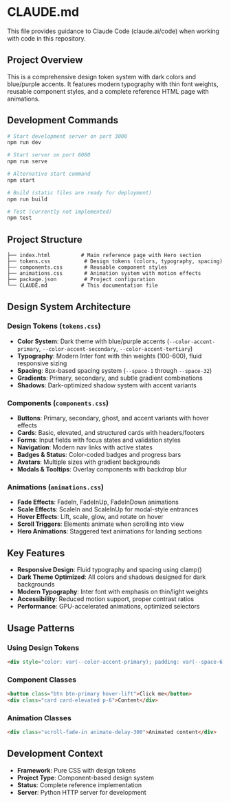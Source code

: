 # CLAUDE.md

This file provides guidance to Claude Code (claude.ai/code) when working with code in this repository.

## Project Overview

This is a comprehensive design token system with dark colors and blue/purple accents. It features modern typography with thin font weights, reusable component styles, and a complete reference HTML page with animations.

## Development Commands

```bash
# Start development server on port 3000
npm run dev

# Start server on port 8080
npm run serve

# Alternative start command
npm start

# Build (static files are ready for deployment)
npm run build

# Test (currently not implemented)
npm test
```

## Project Structure

```
├── index.html          # Main reference page with Hero section
├── tokens.css           # Design tokens (colors, typography, spacing)
├── components.css       # Reusable component styles
├── animations.css       # Animation system with motion effects
├── package.json         # Project configuration
└── CLAUDE.md           # This documentation file
```

## Design System Architecture

### Design Tokens (`tokens.css`)
- **Color System**: Dark theme with blue/purple accents (`--color-accent-primary`, `--color-accent-secondary`, `--color-accent-tertiary`)
- **Typography**: Modern Inter font with thin weights (100-600), fluid responsive sizing
- **Spacing**: 8px-based spacing system (`--space-1` through `--space-32`)
- **Gradients**: Primary, secondary, and subtle gradient combinations
- **Shadows**: Dark-optimized shadow system with accent variants

### Components (`components.css`)
- **Buttons**: Primary, secondary, ghost, and accent variants with hover effects
- **Cards**: Basic, elevated, and structured cards with headers/footers
- **Forms**: Input fields with focus states and validation styles
- **Navigation**: Modern nav links with active states
- **Badges & Status**: Color-coded badges and progress bars
- **Avatars**: Multiple sizes with gradient backgrounds
- **Modals & Tooltips**: Overlay components with backdrop blur

### Animations (`animations.css`)
- **Fade Effects**: FadeIn, FadeInUp, FadeInDown animations
- **Scale Effects**: ScaleIn and ScaleInUp for modal-style entrances
- **Hover Effects**: Lift, scale, glow, and rotate on hover
- **Scroll Triggers**: Elements animate when scrolling into view
- **Hero Animations**: Staggered text animations for landing sections

## Key Features

- **Responsive Design**: Fluid typography and spacing using clamp()
- **Dark Theme Optimized**: All colors and shadows designed for dark backgrounds
- **Modern Typography**: Inter font with emphasis on thin/light weights
- **Accessibility**: Reduced motion support, proper contrast ratios
- **Performance**: GPU-accelerated animations, optimized selectors

## Usage Patterns

### Using Design Tokens
```html
<div style="color: var(--color-accent-primary); padding: var(--space-6);">
```

### Component Classes
```html
<button class="btn btn-primary hover-lift">Click me</button>
<div class="card card-elevated p-6">Content</div>
```

### Animation Classes
```html
<div class="scroll-fade-in animate-delay-300">Animated content</div>
```

## Development Context

- **Framework**: Pure CSS with design tokens
- **Project Type**: Component-based design system
- **Status**: Complete reference implementation
- **Server**: Python HTTP server for development